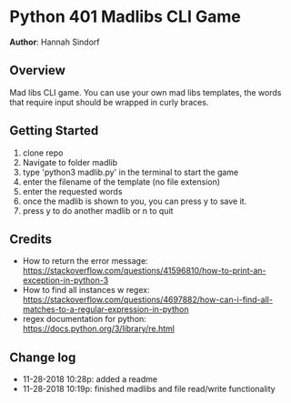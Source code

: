 # Python 401 Madlibs CLI Game

**Author**: Hannah Sindorf

## Overview
Mad libs CLI game. You can use your own mad libs templates, the words that require input should be wrapped in curly braces.

## Getting Started
1. clone repo
1. Navigate to folder madlib
1. type 'python3 madlib.py' in the terminal to start the game
1. enter the filename of the template (no file extension)
1. enter the requested words
1. once the madlib is shown to you, you can press y to save it.
1. press y to do another madlib or n to quit

## Credits
- How to return the error message: https://stackoverflow.com/questions/41596810/how-to-print-an-exception-in-python-3
- How to find all instances w regex: https://stackoverflow.com/questions/4697882/how-can-i-find-all-matches-to-a-regular-expression-in-python
- regex documentation for python: https://docs.python.org/3/library/re.html

## Change log
- 11-28-2018 10:28p: added a readme
- 11-28-2018 10:19p: finished madlibs and file read/write functionality
